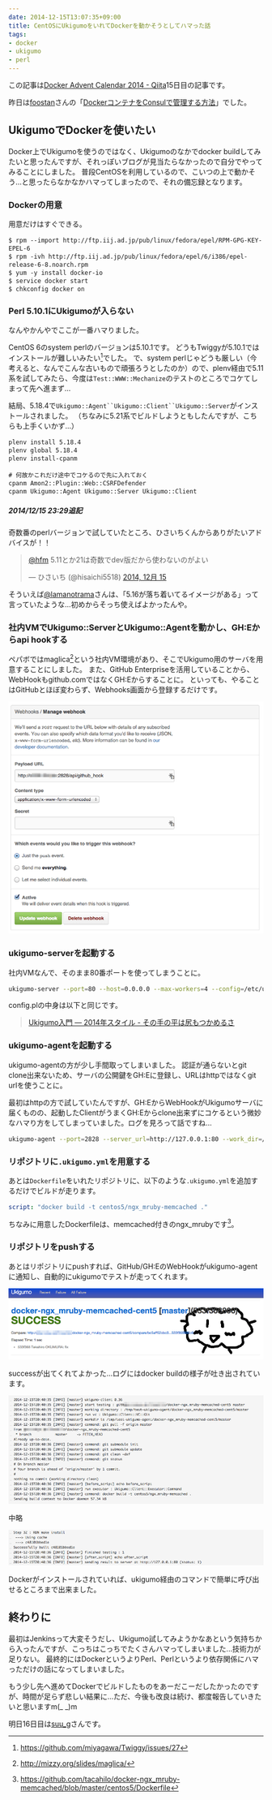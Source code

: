 ```yaml
---
date: 2014-12-15T13:07:35+09:00
title: CentOSにUkigumoをいれてDockerを動かそうとしてハマった話
tags: 
- docker
- ukigumo
- perl
---
```

この記事は[Docker Advent Calendar 2014 - Qiita](http://qiita.com/advent-calendar/2014/docker)15日目の記事です。

昨日は[foostan](http://qiita.com/foostan)さんの「[DockerコンテナをConsulで管理する方法](http://qiita.com/foostan/items/a679ffcf3e20ff2f6032)」でした。

## UkigumoでDockerを使いたい

Docker上でUkigumoを使うのではなく、Ukigumoのなかでdocker buildしてみたいと思ったんですが、それっぽいブログが見当たらなかったので自分でやってみることにしました。
普段CentOSを利用しているので、こいつの上で動かそう...と思ったらなかなかハマってしまったので、それの備忘録となります。

### Dockerの用意

用意だけはすぐできる。

```console
$ rpm --import http://ftp.iij.ad.jp/pub/linux/fedora/epel/RPM-GPG-KEY-EPEL-6
$ rpm -ivh http://ftp.iij.ad.jp/pub/linux/fedora/epel/6/i386/epel-release-6-8.noarch.rpm
$ yum -y install docker-io
$ service docker start
$ chkconfig docker on
```

### Perl 5.10.1にUkigumoが入らない

なんやかんやでここが一番ハマりました。

CentOS 6のsystem perlのバージョンは5.10.1です。
どうもTwiggyが5.10.1ではインストールが難しいみたい[^1]でした。
で、system perlじゃどうも厳しい（今考えると、なんでこんな古いもので頑張ろうとしたのか）ので、plenv経由で5.11系を試してみたら、今度は`Test::WWW::Mechanize`のテストのところでコケてしまって先へ進まず...

結局、5.18.4で`Ukigumo::Agent``Ukigumo::Client``Ukigumo::Server`がインストールされました。
（ちなみに5.21系でビルドしようともしたんですが、こちらも上手くいかず...）

```
plenv install 5.18.4
plenv global 5.18.4
plenv install-cpanm

# 何故かこれだけ途中でコケるので先に入れておく
cpanm Amon2::Plugin::Web::CSRFDefender
cpanm Ukigumo::Agent Ukigumo::Server Ukigumo::Client
```

##### 2014/12/15 23:29追記

奇数番のperlバージョンで試していたところ、ひさいちくんからありがたいアドバイスが！！

<blockquote class="twitter-tweet" lang="ja"><p lang="ja" dir="ltr"><a href="https://twitter.com/hfm">@hfm</a> 5.11とか21は奇数でdev版だから使わないのがよい</p>&mdash; ひさいち (@hisaichi5518) <a href="https://twitter.com/hisaichi5518/status/544499389964640258">2014, 12月 15</a></blockquote>
<script async src="//platform.twitter.com/widgets.js" charset="utf-8"></script>

そういえば[@lamanotrama](https://twitter.com/lamanotrama)さんは、「5.16が落ち着いてるイメージがある」って言っていたような...初めからそっち使えばよかったんや。

### 社内VMでUkigumo::ServerとUkigumo::Agentを動かし、GH:Eからapi hookする

ペパボではmaglica[^2]という社内VM環境があり、そこでUkigumo用のサーバを用意することにしました。
また、GitHub Enterpriseを活用していることから、WebHookもgithub.comではなくGH:Eからすることに。
といっても、やることはGitHubとほぼ変わらず、Webhooks画面から登録するだけです。

![](/images/2014/12/15/webhook.gif)

### ukigumo-serverを起動する

社内VMなんで、そのまま80番ポートを使ってしまうことに。

```sh
ukigumo-server --port=80 --host=0.0.0.0 --max-workers=4 --config=/etc/ukigumo/config.pl
```

config.plの中身は以下と同じです。

> [Ukigumo入門 ― 2014年スタイル - その手の平は尻もつかめるさ](http://moznion.hatenadiary.com/entry/2014/05/02/181147)

### ukigumo-agentを起動する

ukigumo-agentの方が少し手間取ってしまいました。
認証が通らないとgit clone出来ないため、サーバの公開鍵をGH:Eに登録し、URLはhttpではなくgit urlを使うことに。

最初はhttpの方で試していたんですが、GH:EからWebHookがUkigumoサーバに届くものの、起動したClientがうまくGH:Eからclone出来ずにコケるという微妙なハマり方をしてしまっていました。ログを見ろって話ですね...

```sh
ukigumo-agent --port=2828 --server_url=http://127.0.0.1:80 --work_dir=/tmp/test-ukigumo-agent --force_git_url
```

### リポジトリに`.ukigumo.yml`を用意する

あとは`Dockerfile`をいれたリポジトリに、以下のような`.ukigumo.yml`を追加するだけでビルドが走ります。

```yaml
script: "docker build -t centos5/ngx_mruby-memcached ."
```

ちなみに用意したDockerfileは、memcached付きのngx_mrubyです[^3]。

### リポジトリをpushする

あとはリポジトリにpushすれば、GitHub/GH:EのWebHookがukigumo-agentに通知し、自動的にukigumoでテストが走ってくれます。

![](/images/2014/12/15/success.gif)

successが出てくれてよかった...ログにはdocker buildの様子が吐き出されています。

![](/images/2014/12/15/start.gif)

中略

![](/images/2014/12/15/finish.gif)

Dockerがインストールされていれば、ukigumo経由のコマンドで簡単に呼び出せるところまで出来ました。

## 終わりに

最初はJenkinsって大変そうだし、Ukigumo試してみようかなあという気持ちから入ったんですが、こっちはこっちでたくさんハマってしまいました...技術力が足りない。
最終的にはDockerというよりPerl、Perlというより依存関係にハマっただけの話になってしまいました。

もう少し先へ進めてDockerでビルドしたものをあーだこーだしたかったのですが、時間が足らず悲しい結果に...ただ、今後も改良は続け、都度報告していきたいと思いますm(_ _)m

明日16日目は[suu_g](http://qiita.com/suu_g)さんです。

[^1]: https://github.com/miyagawa/Twiggy/issues/27
[^2]: http://mizzy.org/slides/maglica/
[^3]: https://github.com/tacahilo/docker-ngx_mruby-memcached/blob/master/centos5/Dockerfile
